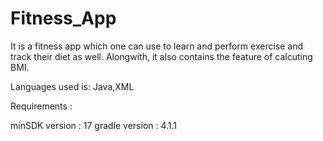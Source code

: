 # Fitness_App

It is a fitness app which one can use to learn and perform exercise and  track their diet as well.
Alongwith, it also contains the feature of calcuting BMI. 

Languages used is: Java,XML


Requirements :

minSDK  version : 17
gradle version  : 4.1.1
